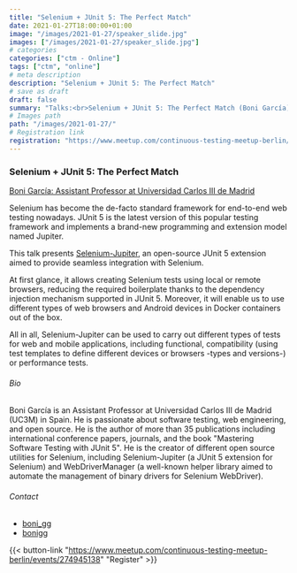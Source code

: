```yaml
---
title: "Selenium + JUnit 5: The Perfect Match"
date: 2021-01-27T18:00:00+01:00
image: "/images/2021-01-27/speaker_slide.jpg"
images: ["/images/2021-01-27/speaker_slide.jpg"]
# categories
categories: ["ctm - Online"]
tags: ["ctm", "online"]
# meta description
description: "Selenium + JUnit 5: The Perfect Match"
# save as draft
draft: false
summary: "Talks:<br>Selenium + JUnit 5: The Perfect Match (Boni García)"
# Images path
path: "/images/2021-01-27/"
# Registration link
registration: "https://www.meetup.com/continuous-testing-meetup-berlin/events/274945138"
---
```


### Selenium + JUnit 5: The Perfect Match
[Boni García: Assistant Professor at Universidad Carlos III de Madrid](https://www.linkedin.com/in/bonigg/)

Selenium has become the de-facto standard framework for end-to-end web testing nowadays. JUnit 5 is the 
latest version of this popular testing framework and implements a brand-new programming and extension model 
named Jupiter.

This talk presents [Selenium-Jupiter](https://bonigarcia.github.io/selenium-jupiter/), an open-source JUnit 5 
extension aimed to provide seamless integration with Selenium.

At first glance, it allows creating Selenium tests using local or remote browsers, reducing the required 
boilerplate thanks to the dependency injection mechanism supported in JUnit 5. Moreover, it will enable us 
to use different types of web browsers and Android devices in Docker containers out of the box.

All in all, Selenium-Jupiter can be used to carry out different types of tests for web and mobile applications, 
including functional, compatibility (using test templates to define different devices or browsers -types and versions-) 
or performance tests.

###### Bio
Boni García is an Assistant Professor at Universidad Carlos III de Madrid (UC3M) in Spain. He is passionate 
about software testing, web engineering, and open source. He is the author of more than 35 publications including 
international conference papers, journals, and the book "Mastering Software Testing with JUnit 5". He is the creator 
of different open source utilities for Selenium, including Selenium-Jupiter (a JUnit 5 extension for Selenium) 
and WebDriverManager (a well-known helper library aimed to automate the management of binary drivers for Selenium WebDriver).

###### Contact
- <i class="fa fa-twitter"></i> [boni_gg](https://twitter.com/boni_gg)
- <i class="fa fa-linkedin"></i> [bonigg](https://www.linkedin.com/in/bonigg/)


{{< button-link "https://www.meetup.com/continuous-testing-meetup-berlin/events/274945138" "Register" >}}
